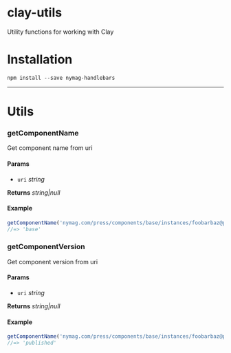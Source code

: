 # clay-utils
Utility functions for working with Clay

# Installation

```
npm install --save nymag-handlebars
```

---

# Utils

### getComponentName

Get component name from uri

#### Params

* `uri` _string_

**Returns** _string|null_

#### Example

```js
getComponentName('nymag.com/press/components/base/instances/foobarbaz@published')
//=> 'base'

```

### getComponentVersion

Get component version from uri

#### Params

* `uri` _string_

**Returns** _string|null_

#### Example

```js
getComponentName('nymag.com/press/components/base/instances/foobarbaz@published')
//=> 'published'

```
